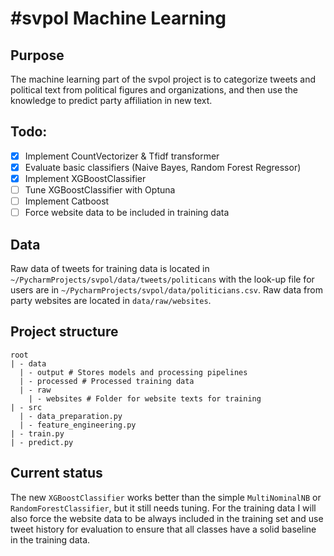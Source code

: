 # #svpol Machine Learning

## Purpose
The machine learning part of the svpol project is to categorize tweets and political text from political figures and organizations, and then use the knowledge to predict party affiliation in new text.

## Todo:
- [x] Implement CountVectorizer & Tfidf transformer 
- [x] Evaluate basic classifiers (Naive Bayes, Random Forest Regressor)
- [x] Implement XGBoostClassifier
- [ ] Tune XGBoostClassifier with Optuna
- [ ] Implement Catboost
- [ ] Force website data to be included in training data

## Data
Raw data of tweets for training data is located in `~/PycharmProjects/svpol/data/tweets/politicans` with the look-up file for users are in `~/PycharmProjects/svpol/data/politicians.csv`. Raw data from party websites are located in `data/raw/websites`.

## Project structure
```
root
| - data
  | - output # Stores models and processing pipelines
  | - processed # Processed training data
  | - raw
    | - websites # Folder for website texts for training
| - src
  | - data_preparation.py
  | - feature_engineering.py
| - train.py
| - predict.py
```

## Current status
The new `XGBoostClassifier` works better than the simple `MultiNominalNB` or `RandomForestClassifier`, but it still needs tuning. For the training data I will also force the website data to be always included in the training set and use tweet history for evaluation to ensure that all classes have a solid baseline in the training data.